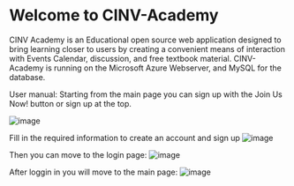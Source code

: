 # Welcome to CINV-Academy
CINV Academy is an Educational open source web application designed to bring learning closer to users by creating a convenient means of interaction with Events Calendar, discussion, and free textbook material.
CINV-Academy is running on the Microsoft Azure Webserver, and MySQL for the database.

User manual:
Starting from the main page you can sign up with the Join Us Now! button or sign up at the top.

![image](https://user-images.githubusercontent.com/97636457/235280005-090b7978-6f87-4b59-bc15-5f7ec7f27e7f.png)

Fill in the required information to create an account and sign up
![image](https://user-images.githubusercontent.com/97636457/235280035-08cd0dc4-2e0e-4d51-bcc5-fcd09789b6eb.png)

Then you can move to the login page:
![image](https://user-images.githubusercontent.com/97636457/235280056-70d2b837-d10f-4ec7-b505-354b171a9eb6.png)

After loggin in you will move to the main page:
![image](https://user-images.githubusercontent.com/97636457/235280077-4c4c299f-476e-4161-9b24-567dcdd2f3fb.png)
